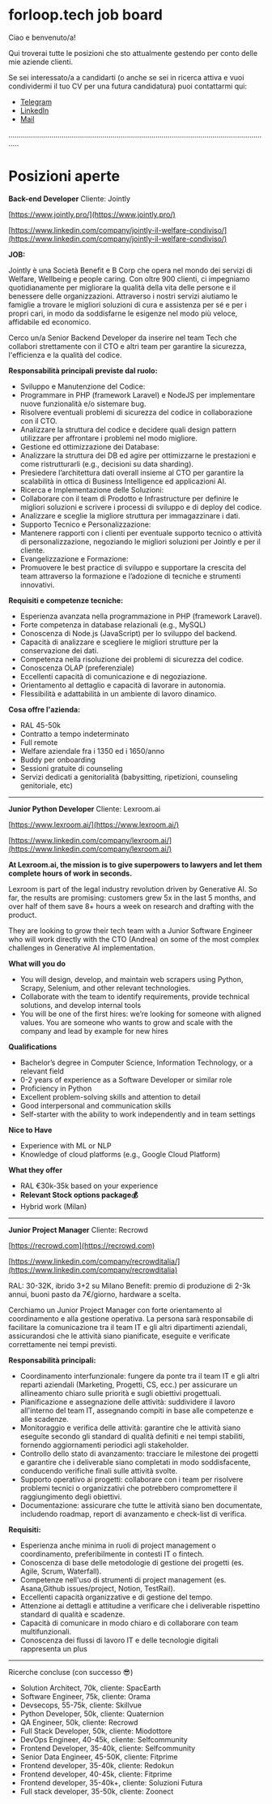 # forloop.tech job board

Ciao e benvenuto/a!

Qui troverai tutte le posizioni che sto attualmente gestendo per conto delle mie aziende clienti.

Se sei interessato/a a candidarti (o anche se sei in ricerca attiva e vuoi condividermi il tuo CV per una futura candidatura) puoi contattarmi qui:
- [Telegram](https://t.me/guidopenta)
- [LinkedIn](https://www.linkedin.com/in/guido-penta/)
- [Mail](mailto:guido@forloop.tech)


.................................................................................................................................

# Posizioni aperte




**Back-end Developer**
Cliente: Jointly

[https://www.jointly.pro/](https://www.jointly.pro/)

[https://www.linkedin.com/company/jointly-il-welfare-condiviso/](https://www.linkedin.com/company/jointly-il-welfare-condiviso/)

**JOB:**

Jointly è una Società Benefit e B Corp che opera nel mondo dei servizi di Welfare, Wellbeing e people caring. 
Con oltre 900 clienti, ci impegniamo quotidianamente per migliorare la qualità della vita delle persone e il benessere delle organizzazioni. Attraverso i nostri servizi aiutiamo le famiglie a trovare le migliori soluzioni di cura e assistenza per sé e per i propri cari, in modo da soddisfarne le esigenze nel modo più veloce, affidabile ed economico.

Cerco un/a Senior Backend Developer da inserire nel team Tech che collabori strettamente con il CTO e altri team per garantire la sicurezza, l'efficienza e la qualità del codice.


**Responsabilità principali previste dal ruolo:**


- Sviluppo e Manutenzione del Codice:  
- Programmare in PHP (framework Laravel) e NodeJS per implementare nuove funzionalità e/o sistemare bug.  
- Risolvere eventuali problemi di sicurezza del codice in collaborazione con il CTO.  
- Analizzare la struttura del codice e decidere quali design pattern utilizzare per affrontare i problemi nel modo migliore.  
- Gestione ed ottimizzazione dei Database:  
- Analizzare la struttura dei DB ed agire per ottimizzarne le prestazioni e come ristrutturarli (e.g., decisioni su data sharding).  
- Presiedere l’architettura dati overall insieme al CTO per garantire la scalabilità in ottica di Business Intelligence ed applicazioni AI.  
- Ricerca e Implementazione delle Soluzioni:  
- Collaborare con il team di Prodotto e Infrastructure per definire le migliori soluzioni e scrivere i processi di sviluppo e di deploy del codice.  
- Analizzare e sceglie la migliore struttura per immagazzinare i dati.  
- Supporto Tecnico e Personalizzazione:  
- Mantenere rapporti con i clienti per eventuale supporto tecnico o attività di personalizzazione, negoziando le migliori soluzioni per Jointly e per il cliente.  
- Evangelizzazione e Formazione:  
- Promuovere le best practice di sviluppo e supportare la crescita del team attraverso la formazione e l’adozione di tecniche e strumenti innovativi.


**Requisiti e competenze tecniche:**  


- Esperienza avanzata nella programmazione in PHP (framework Laravel).  
- Forte competenza in database relazionali (e.g., MySQL)  
- Conoscenza di Node.js (JavaScript) per lo sviluppo del backend.  
- Capacità di analizzare e scegliere le migliori strutture per la conservazione dei dati.  
- Competenza nella risoluzione dei problemi di sicurezza del codice.  
- Conoscenza OLAP (preferenziale)  
- Eccellenti capacità di comunicazione e di negoziazione.  
- Orientamento al dettaglio e capacità di lavorare in autonomia.  
- Flessibilità e adattabilità in un ambiente di lavoro dinamico.


**Cosa offre l'azienda:**

- RAL 45-50k
- Contratto a tempo indeterminato  
- Full remote  
- Welfare aziendale fra i 1350 ed i 1650/anno
- Buddy per onboarding
- Sessioni gratuite di counseling
- Servizi dedicati a genitorialità (babysitting, ripetizioni, counseling genitoriale, etc)



------------------------------------------------------------------------------------------------------


**Junior Python Developer**
Cliente: Lexroom.ai

[https://www.lexroom.ai/](https://www.lexroom.ai/)

[https://www.linkedin.com/company/lexroom.ai/](https://www.linkedin.com/company/lexroom.ai/)



**At Lexroom.ai, the mission is to give superpowers to lawyers and let them complete hours of work in seconds.**

Lexroom is part of the legal industry revolution driven by Generative AI. So far, the results are promising: customers grew 5x in the last 5 months, and over half of them save 8+ hours a week on research and drafting with the product. 


They are looking to grow their tech team with a Junior Software Engineer who will work directly with the CTO (Andrea) on some of the most complex challenges in Generative AI implementation.

**What will you do**

- You will design, develop, and maintain web scrapers using Python, Scrapy, Selenium, and other relevant technologies.
- Collaborate with the team to identify requirements, provide technical solutions, and develop internal tools
- You will be one of the first hires: we’re looking for someone with aligned values. You are someone who wants to grow and scale with the company and lead by example for new hires

**Qualifications**

- Bachelor’s degree in Computer Science, Information Technology, or a relevant field
- 0-2 years of experience as a Software Developer or similar role
- Proficiency in Python
- Excellent problem-solving skills and attention to detail
- Good interpersonal and communication skills
- Self-starter with the ability to work independently and in team settings

**Nice to Have**

- Experience with ML or NLP
- Knowledge of cloud platforms (e.g., Google Cloud Platform)

**What they offer**

- RAL €30k-35k based on your experience
- **Relevant Stock options package💰**
- Hybrid work (Milan)




------------------------------------------------------------------------------------------------------




**Junior Project Manager** 
Cliente: Recrowd

[https://recrowd.com](https://recrowd.com)

[https://www.linkedin.com/company/recrowditalia/](https://www.linkedin.com/company/recrowditalia)


RAL: 30-32K, ibrido 3+2 su Milano
Benefit: premio di produzione di 2-3k annui, buoni pasto da 7€/giorno, hardware a scelta.



Cerchiamo un Junior Project Manager con forte orientamento al coordinamento e alla gestione operativa. 
La persona sarà responsabile di facilitare la comunicazione tra il team IT e gli altri dipartimenti aziendali, assicurandosi che le attività siano pianificate, eseguite e verificate correttamente nei tempi previsti.


**Responsabilità principali:**


- Coordinamento interfunzionale: fungere da ponte tra il team IT e gli altri reparti aziendali (Marketing, Progetti, CS, ecc.) per assicurare un allineamento chiaro sulle priorità e sugli obiettivi progettuali.
- Pianificazione e assegnazione delle attività: suddividere il lavoro all'interno del team IT, assegnando compiti in base alle competenze e alle scadenze.
- Monitoraggio e verifica delle attività: garantire che le attività siano eseguite secondo gli standard di qualità definiti e nei tempi stabiliti, fornendo aggiornamenti periodici agli stakeholder.
- Controllo dello stato di avanzamento: tracciare le milestone dei progetti e garantire che i deliverable siano completati in modo soddisfacente, conducendo verifiche finali sulle attività svolte.
- Supporto operativo ai progetti: collaborare con i team per risolvere problemi tecnici o organizzativi che potrebbero compromettere il raggiungimento degli obiettivi.
- Documentazione: assicurare che tutte le attività siano ben documentate, includendo roadmap, report di avanzamento e check-list di verifica.


**Requisiti:**

- Esperienza anche minima in ruoli di project management o coordinamento, preferibilmente in contesti IT o fintech.
- Conoscenza di base delle metodologie di gestione dei progetti (es. Agile, Scrum, Waterfall).
- Competenze nell'uso di strumenti di project management (es. Asana,Github issues/project, Notion, TestRail).
- Eccellenti capacità organizzative e di gestione del tempo.
- Attenzione ai dettagli e attitudine a verificare che i deliverable rispettino standard di qualità e scadenze.
- Capacità di comunicare in modo chiaro e di collaborare con team multifunzionali.
- Conoscenza dei flussi di lavoro IT e delle tecnologie digitali rappresenta un plus

----------------------------------------------------------------------------------------------------------------------------------------

Ricerche concluse (con successo 😎)

- Solution Architect, 70k, cliente: SpacEarth
- Software Engineer, 75k, cliente: Orama
- Devsecops, 55-75k, cliente: Skillvue
- Python Developer, 50k, cliente: Quaternion
- QA Engineer, 50k, cliente: Recrowd
- Full Stack Developer, 50k, cliente: Miodottore
- DevOps Engineer, 40-45k, cliente: Selfcommunity
- Frontend Developer, 35-40k, cliente: Selfcommunity
- Senior Data Engineer, 45-50K, cliente: Fitprime
- Frontend developer, 35-40k, cliente: Redokun
- Frontend developer, 40-45k, cliente: Fitprime
- Frontend developer, 35-40k+, cliente: Soluzioni Futura
- Full stack developer, 35-50k, cliente: Zoonect

